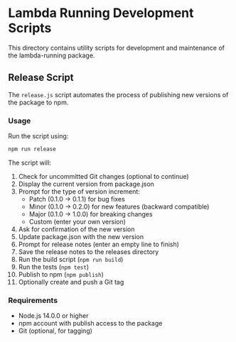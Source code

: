# Lambda Running Development Scripts

This directory contains utility scripts for development and maintenance of the lambda-running package.

## Release Script

The `release.js` script automates the process of publishing new versions of the package to npm.

### Usage

Run the script using:

```bash
npm run release
```

The script will:

1. Check for uncommitted Git changes (optional to continue)
2. Display the current version from package.json
3. Prompt for the type of version increment:
   - Patch (0.1.0 -> 0.1.1) for bug fixes
   - Minor (0.1.0 -> 0.2.0) for new features (backward compatible)
   - Major (0.1.0 -> 1.0.0) for breaking changes
   - Custom (enter your own version)
4. Ask for confirmation of the new version
5. Update package.json with the new version
6. Prompt for release notes (enter an empty line to finish)
7. Save the release notes to the releases directory
8. Run the build script (`npm run build`)
9. Run the tests (`npm test`)
10. Publish to npm (`npm publish`)
11. Optionally create and push a Git tag

### Requirements

- Node.js 14.0.0 or higher
- npm account with publish access to the package
- Git (optional, for tagging)
